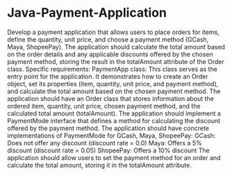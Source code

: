 # Java-Payment-Application

Develop a payment application that allows users to place orders for items, define the quantity, unit price, and choose a payment method (GCash, Maya, ShopeePay). The application should calculate the total amount based on the order details and any applicable discounts offered by the chosen payment method, storing the result in the totalAmount attribute of the Order class.
Specific requirements:
PaymentApp class: This class serves as the entry point for the application. It demonstrates how to create an Order object, set its properties (item, quantity, unit price, and payment method), and calculate the total amount based on the chosen payment method.
The application should have an Order class that stores information about the ordered item, quantity, unit price, chosen payment method, and the calculated total amount (totalAmount).
The application should implement a PaymentMode interface that defines a method for calculating the discount offered by the payment method.
The application should have concrete implementations of PaymentMode for GCash, Maya, ShopeePay:
GCash: Does not offer any discount (discount rate = 0.0)
Maya: Offers a 5% discount (discount rate = 0.05)
ShopeePay: Offers a 10% discount
The application should allow users to set the payment method for an order and calculate the total amount, storing it in the totalAmount attribute.
